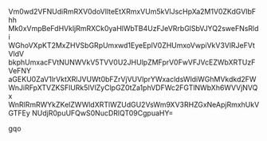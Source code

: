 Vm0wd2VFNUdiRmRXV0doVllteEtXRmxVUm5kVlJscHpXa2M1V0ZKdGVIbFhh
Mk0xVmpBeFdHVkljRmRXCk0yaHlWbTB4UzFJeVRrbGlSbVJYQ2sweFNsRldi
WGhoVXpKT2MxZHVSbGRpUmxwd1EyeEplV0ZHUmxoVwpiVkV3VlRJeFVtVldV
bkphUmxacFVtNUNWVkV5TVV0U2JHUlpZMFprV0FwVFJVcEZWbXRTUzFVeFNY
aGEKU0ZaV1lrVktXRlJVUWt0bFZrVjVUVlprYWxacldsWldiWGhMVkdkd2FW
WnJiRFpXTVZKSFlURk5lVlZyClpGZ0tZa1phVDFWc2FGTlNWbXh6WVVjNVQx
WnRlRmRWYkZKelZWWldXRTlWZUdGU2VsWm9XV3RHZGxNeApjRmxhUkVGTFEy
NUdjR0puUFQwS0NucDRlQT09CgpuaHY=

gqo
